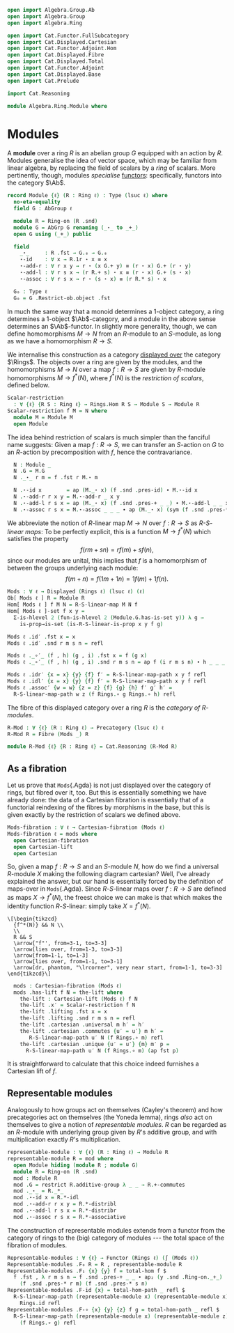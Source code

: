 ```agda
open import Algebra.Group.Ab
open import Algebra.Group
open import Algebra.Ring

open import Cat.Functor.FullSubcategory
open import Cat.Displayed.Cartesian
open import Cat.Functor.Adjoint.Hom
open import Cat.Displayed.Fibre
open import Cat.Displayed.Total
open import Cat.Functor.Adjoint
open import Cat.Displayed.Base
open import Cat.Prelude

import Cat.Reasoning

module Algebra.Ring.Module where
```

<!--
```agda
open is-ring-hom
open Displayed
open Total-hom
open Functor
```
-->

# Modules

A **module** over a ring $R$ is an abelian group $G$ equipped with an
action by $R$. Modules generalise the idea of vector space, which may be
familiar from linear algebra, by replacing the field of scalars by a
_ring_ of scalars. More pertinently, though, modules _specialise_
[functors]: specifically, functors into the category $\Ab$.

[functors]: Cat.Abelian.Instances.Functor.html

```agda
record Module {ℓ} (R : Ring ℓ) : Type (lsuc ℓ) where
  no-eta-equality
  field G : AbGroup ℓ

  module R = Ring-on (R .snd)
  module G = AbGrp G renaming (_⋆_ to _+_)
  open G using (_+_) public

  field
    _⋆_     : R .fst → G.₀ → G.₀
    ⋆-id    : ∀ x → R.1r ⋆ x ≡ x
    ⋆-add-r : ∀ r x y → r ⋆ (x G.+ y) ≡ (r ⋆ x) G.+ (r ⋆ y)
    ⋆-add-l : ∀ r s x → (r R.+ s) ⋆ x ≡ (r ⋆ x) G.+ (s ⋆ x)
    ⋆-assoc : ∀ r s x → r ⋆ (s ⋆ x) ≡ (r R.* s) ⋆ x

  G₀ : Type ℓ
  G₀ = G .Restrict-ob.object .fst
```

In much the same way that a monoid determines a 1-object category, a
ring determines a 1-object $\Ab$-category, and a module in the above
sense determines an $\Ab$-functor. In slightly more generality, though,
we can define homomorphisms $M \to N$ from an $R$-module to an
$S$-module, as long as we have a homomorphism $R \to S$.

We internalise this construction as a category [displayed over] the
category $\Rings$. The objects over a ring are given by the modules, and
the homomorphisms $M \to N$ over a map $f : R \to S$ are given by
$R$-module homomorphisms $M \to f^*(N)$, where $f^*(N)$ is the
_restriction of scalars_, defined below.

[displayed over]: Cat.Displayed.Base.html

```agda
Scalar-restriction
  : ∀ {ℓ} {R S : Ring ℓ} → Rings.Hom R S → Module S → Module R
Scalar-restriction f M = N where
  module M = Module M
  open Module
```

The idea behind restriction of scalars is much simpler than the fanciful
name suggests: Given a map $f : R \to S$, we can transfer an $S$-action
on $G$ to an $R$-action by precomposition with $f$, hence the
contravariance.

```agda
  N : Module _
  N .G = M.G
  N ._⋆_ r m = f .fst r M.⋆ m

  N .⋆-id x        = ap (M._⋆ x) (f .snd .pres-id) ∙ M.⋆-id x
  N .⋆-add-r r x y = M.⋆-add-r _ x y
  N .⋆-add-l r s x = ap (M._⋆ x) (f .snd .pres-+ _ _) ∙ M.⋆-add-l _ _ x
  N .⋆-assoc r s x = M.⋆-assoc _ _ _ ∙ ap (M._⋆ x) (sym (f .snd .pres-* r s))
```

<!--
```agda
module
   _ {ℓ} {R S : Ring ℓ} (M : Module R) (N : Module S) (f : Rings.Hom R S)
  where
  private
    module M = Module M
    module N = Module (Scalar-restriction f N)

  is-R-S-linear : (f : M.G₀ → N.G₀) → Type _
  is-R-S-linear f =
    ∀ r m s n → f ((r M.⋆ m) M.+ (s M.⋆ n)) ≡ (r N.⋆ f m) N.+ (s N.⋆ f n)

  R-S-linear-map : Type _
  R-S-linear-map = Σ _ is-R-S-linear

  abstract
    is-R-S-linear-is-prop : ∀ f → is-prop (is-R-S-linear f)
    is-R-S-linear-is-prop f a b i r m s n =
      N.G.has-is-set _ _ (a r m s n) (b r m s n) i

    R-S-linear-map-path : {x y : R-S-linear-map} → x .fst ≡ y .fst → x ≡ y
    R-S-linear-map-path = Σ-prop-path is-R-S-linear-is-prop
```
-->

We abbreviate the notion of $R$-linear map $M \to N$ over $f : R \to S$
as _$R$-$S$-linear maps_: To be perfectly explicit, this is a function
$M \to f^*(N)$ which satisfies the property
$$
f(rm + sn) = rf(m) + sf(n)\text{,}
$$
since our modules are unital, this implies that $f$ is a homomorphism of
between the groups underlying each module:
$$
f(m + n) = f(1m + 1n) = 1f(m) + 1f(n)\text{.}
$$

```agda
Mods : ∀ ℓ → Displayed (Rings ℓ) (lsuc ℓ) (ℓ)
Ob[ Mods ℓ ] R = Module R
Hom[ Mods ℓ ] f M N = R-S-linear-map M N f
Hom[ Mods ℓ ]-set f x y =
  Σ-is-hlevel 2 (fun-is-hlevel 2 (Module.G.has-is-set y)) λ g →
    is-prop→is-set (is-R-S-linear-is-prop x y f g)

Mods ℓ .id′ .fst x = x
Mods ℓ .id′ .snd r m s n = refl

Mods ℓ ._∘′_ (f , h) (g , i) .fst x = f (g x)
Mods ℓ ._∘′_ (f , h) (g , i) .snd r m s n = ap f (i r m s n) ∙ h _ _ _ _

Mods ℓ .idr′ {x = x} {y} {f} f′ = R-S-linear-map-path x y f refl
Mods ℓ .idl′ {x = x} {y} {f} f′ = R-S-linear-map-path x y f refl
Mods ℓ .assoc′ {w = w} {z = z} {f} {g} {h} f′ g′ h′ =
  R-S-linear-map-path w z (f Rings.∘ g Rings.∘ h) refl
```

The fibre of this displayed category over a ring $R$ is the _category of
$R$-modules_.

```agda
R-Mod : ∀ {ℓ} (R : Ring ℓ) → Precategory (lsuc ℓ) ℓ
R-Mod R = Fibre (Mods _) R

module R-Mod {ℓ} {R : Ring ℓ} = Cat.Reasoning (R-Mod R)
```

## As a fibration

Let us prove that `Mods`{.Agda} is not just displayed over the category
of rings, but fibred over it, too. But this is essentially something we
have already done: the data of a Cartesian fibration is essentially that
of a functorial reindexing of the fibres by morphisms in the base, but
this is given exactly by the restriction of scalars we defined above.

```agda
Mods-fibration : ∀ ℓ → Cartesian-fibration (Mods ℓ)
Mods-fibration ℓ = mods where
  open Cartesian-fibration
  open Cartesian-lift
  open Cartesian
```

So, given a map $f : R \to S$ and an $S$-module $N$, how do we find a
universal $R$-module $X$ making the following diagram cartesian? Well,
I've already explained the answer, but our hand is essentially forced by
the definition of maps-over in `Mods`{.Agda}. Since $R$-$S$-linear maps
over $f : R \to S$ are defined as maps $X \to f^*(N)$, the freest choice
we can make is that which makes the identity function $R$-$S$-linear:
simply take $X = f^*(N)$.

~~~{.quiver}
\[\begin{tikzcd}
  {f^*(N)} && N \\
  \\
  R && S
  \arrow["f"', from=3-1, to=3-3]
  \arrow[lies over, from=1-3, to=3-3]
  \arrow[from=1-1, to=1-3]
  \arrow[lies over, from=1-1, to=3-1]
  \arrow[dr, phantom, "\lrcorner", very near start, from=1-1, to=3-3]
\end{tikzcd}\]
~~~

```agda
  mods : Cartesian-fibration (Mods ℓ)
  mods .has-lift f N = the-lift where
    the-lift : Cartesian-lift (Mods ℓ) f N
    the-lift .x′ = Scalar-restriction f N
    the-lift .lifting .fst x = x
    the-lift .lifting .snd r m s n = refl
    the-lift .cartesian .universal m h′ = h′
    the-lift .cartesian .commutes {u′ = u′} m h′ =
       R-S-linear-map-path u′ N (f Rings.∘ m) refl
    the-lift .cartesian .unique {u′ = u′} {m} m′ p =
      R-S-linear-map-path u′ N (f Rings.∘ m) (ap fst p)
```

It is straightforward to calculate that this choice indeed furnishes a
Cartesian lift of $f$.

## Representable modules

Analogously to how groups act on themselves (Cayley's theorem) and how
precategories act on themselves (the Yoneda lemma), rings _also_ act on
themselves to give a notion of _representable modules_. $R$ can be
regarded as an $R$-module with underlying group given by $R$'s additive
group, and with multiplication exactly $R$'s multiplication.

```agda
representable-module : ∀ {ℓ} (R : Ring ℓ) → Module R
representable-module R = mod where
  open Module hiding (module R ; module G)
  module R = Ring-on (R .snd)
  mod : Module R
  mod .G = restrict R.additive-group λ _ _ → R.+-commutes
  mod ._⋆_ = R._*_
  mod .⋆-id x = R.*-idl
  mod .⋆-add-r r x y = R.*-distribl
  mod .⋆-add-l r s x = R.*-distribr
  mod .⋆-assoc r s x = R.*-associative
```

The construction of representable modules extends from a functor from
the category of rings to the (big) category of modules --- the total
space of the fibration of modules.

```agda
Representable-modules : ∀ {ℓ} → Functor (Rings ℓ) (∫ (Mods ℓ))
Representable-modules .F₀ R = R , representable-module R
Representable-modules .F₁ {x} {y} f = total-hom f $
  f .fst , λ r m s n → f .snd .pres-+ _ _ ∙ ap₂ (y .snd .Ring-on._+_)
    (f .snd .pres-* r m) (f .snd .pres-* s n)
Representable-modules .F-id {x} = total-hom-path _ refl $
  R-S-linear-map-path (representable-module x) (representable-module x)
    Rings.id refl
Representable-modules .F-∘ {x} {y} {z} f g = total-hom-path _ refl $
  R-S-linear-map-path (representable-module x) (representable-module z)
    (f Rings.∘ g) refl
```
